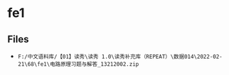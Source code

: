 # fe1

## Files

- `F:/中文语料库/【01】读秀\读秀 1.0\读秀补充库（REPEAT）\数据014\2022-02-21\68\fe1\电路原理习题与解答_13212002.zip`
